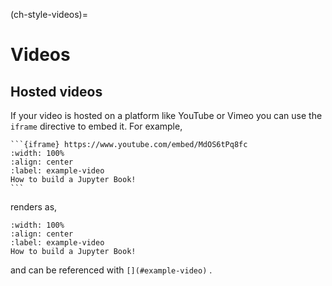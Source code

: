 (ch-style-videos)=
# Videos

## Hosted videos

If your video is hosted on a platform like YouTube or Vimeo you can use the `iframe` directive to embed it.
For example,

````
```{iframe} https://www.youtube.com/embed/MdOS6tPq8fc
:width: 100%
:align: center
:label: example-video
How to build a Jupyter Book!
```
````

renders as,

```{iframe} https://www.youtube.com/embed/MdOS6tPq8fc
:width: 100%
:align: center
:label: example-video
How to build a Jupyter Book!
```

and can be referenced with `[](#example-video)` [](#example-video).
